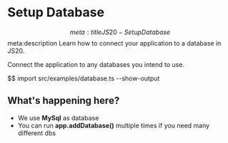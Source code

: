# Setup Database
$$ meta:title JS20 - Setup Database
$$ meta:description Learn how to connect your application to a database in JS20.

Connect the application to any databases you intend to use.

$$ import src/examples/database.ts --show-output

## What's happening here?
* We use **MySql** as database
* You can run **app.addDatabase()** multiple times if you need many different dbs
